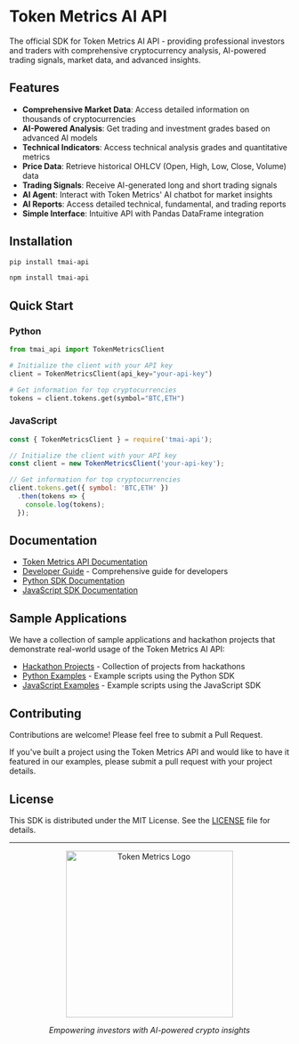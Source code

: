 # Token Metrics AI API

The official SDK for Token Metrics AI API - providing professional investors and traders with comprehensive cryptocurrency analysis, AI-powered trading signals, market data, and advanced insights.

## Features

- **Comprehensive Market Data**: Access detailed information on thousands of cryptocurrencies
- **AI-Powered Analysis**: Get trading and investment grades based on advanced AI models
- **Technical Indicators**: Access technical analysis grades and quantitative metrics
- **Price Data**: Retrieve historical OHLCV (Open, High, Low, Close, Volume) data 
- **Trading Signals**: Receive AI-generated long and short trading signals
- **AI Agent**: Interact with Token Metrics' AI chatbot for market insights
- **AI Reports**: Access detailed technical, fundamental, and trading reports
- **Simple Interface**: Intuitive API with Pandas DataFrame integration

## Installation

```bash
pip install tmai-api
```
```bash
npm install tmai-api
```

## Quick Start

### Python
```python
from tmai_api import TokenMetricsClient

# Initialize the client with your API key
client = TokenMetricsClient(api_key="your-api-key")

# Get information for top cryptocurrencies
tokens = client.tokens.get(symbol="BTC,ETH")
```

### JavaScript
```javascript
const { TokenMetricsClient } = require('tmai-api');

// Initialize the client with your API key
const client = new TokenMetricsClient('your-api-key');

// Get information for top cryptocurrencies
client.tokens.get({ symbol: 'BTC,ETH' })
  .then(tokens => {
    console.log(tokens);
  });
```

## Documentation

- [Token Metrics API Documentation](https://app.tokenmetrics.com/en/api)
- [Developer Guide](DEVELOPER_GUIDE.md) - Comprehensive guide for developers
- [Python SDK Documentation](python/README.md)
- [JavaScript SDK Documentation](js/README.md)

## Sample Applications

We have a collection of sample applications and hackathon projects that demonstrate real-world usage of the Token Metrics AI API:

- [Hackathon Projects](examples/hackathon-projects/) - Collection of projects from hackathons
- [Python Examples](python/examples/) - Example scripts using the Python SDK
- [JavaScript Examples](js/examples/) - Example scripts using the JavaScript SDK

## Contributing

Contributions are welcome! Please feel free to submit a Pull Request.

If you've built a project using the Token Metrics API and would like to have it featured in our examples, please submit a pull request with your project details.

## License

This SDK is distributed under the MIT License. See the [LICENSE](LICENSE) file for details.

---

<p align="center">
  <a href="https://tokenmetrics.com">
    <img src="https://files.readme.io/6141d8ec9ddb9dd233e52357e7526ba5fea3dacafab20cd042bc20a2de070beb-dark_mode_1.svg" alt="Token Metrics Logo" width="300">
  </a>
</p>
<p align="center">
  <i>Empowering investors with AI-powered crypto insights</i>
</p>
